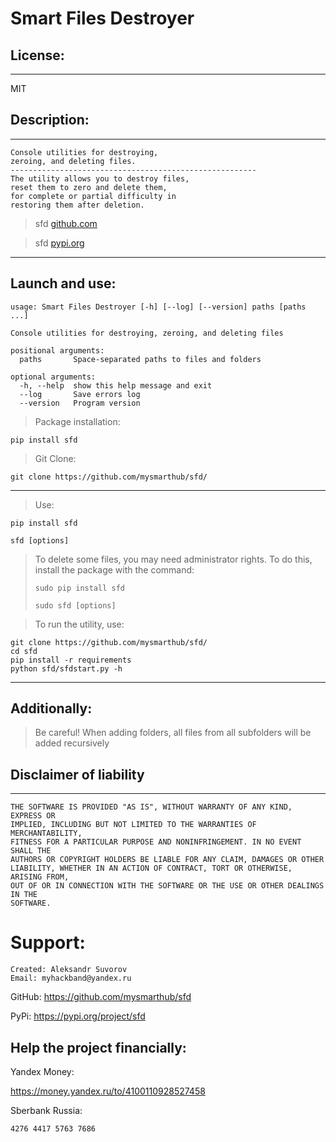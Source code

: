 Smart Files Destroyer
===

License:
---
---
MIT

Description:
---
---
    Console utilities for destroying,
    zeroing, and deleting files.
    -------------------------------------------------------
    The utility allows you to destroy files, 
    reset them to zero and delete them, 
    for complete or partial difficulty in 
    restoring them after deletion.

>sfd [github.com](http://github.com/mysmarthub/sfd/)

>sfd [pypi.org](http://github.com/mysmarthub/sfd/)

---
Launch and use:
---
```
usage: Smart Files Destroyer [-h] [--log] [--version] paths [paths ...]

Console utilities for destroying, zeroing, and deleting files

positional arguments:
  paths       Space-separated paths to files and folders

optional arguments:
  -h, --help  show this help message and exit
  --log       Save errors log
  --version   Program version
```

>Package installation:

`pip install sfd`

>Git Clone:

`git clone https://github.com/mysmarthub/sfd/`

---

>Use:

`pip install sfd`

`sfd [options]`

>To delete some files, you may need administrator rights. 
> To do this, install the package with the command:
> 
>`sudo pip install sfd`
> 
>`sudo sfd [options]`

>To run the utility, use:

```
git clone https://github.com/mysmarthub/sfd/
cd sfd
pip install -r requirements
python sfd/sfdstart.py -h
```
---

Additionally:
---
>Be careful! When adding folders, all files from all subfolders 
will be added recursively


Disclaimer of liability
---
---
    THE SOFTWARE IS PROVIDED "AS IS", WITHOUT WARRANTY OF ANY KIND, EXPRESS OR
    IMPLIED, INCLUDING BUT NOT LIMITED TO THE WARRANTIES OF MERCHANTABILITY,
    FITNESS FOR A PARTICULAR PURPOSE AND NONINFRINGEMENT. IN NO EVENT SHALL THE
    AUTHORS OR COPYRIGHT HOLDERS BE LIABLE FOR ANY CLAIM, DAMAGES OR OTHER
    LIABILITY, WHETHER IN AN ACTION OF CONTRACT, TORT OR OTHERWISE, ARISING FROM,
    OUT OF OR IN CONNECTION WITH THE SOFTWARE OR THE USE OR OTHER DEALINGS IN THE
    SOFTWARE.


Support:
===
    Created: Aleksandr Suvorov
    Email: myhackband@yandex.ru

GitHub: https://github.com/mysmarthub/sfd

PyPi: https://pypi.org/project/sfd

Help the project financially:
---
Yandex Money: 

https://money.yandex.ru/to/4100110928527458

Sberbank Russia: 

`4276 4417 5763 7686`
